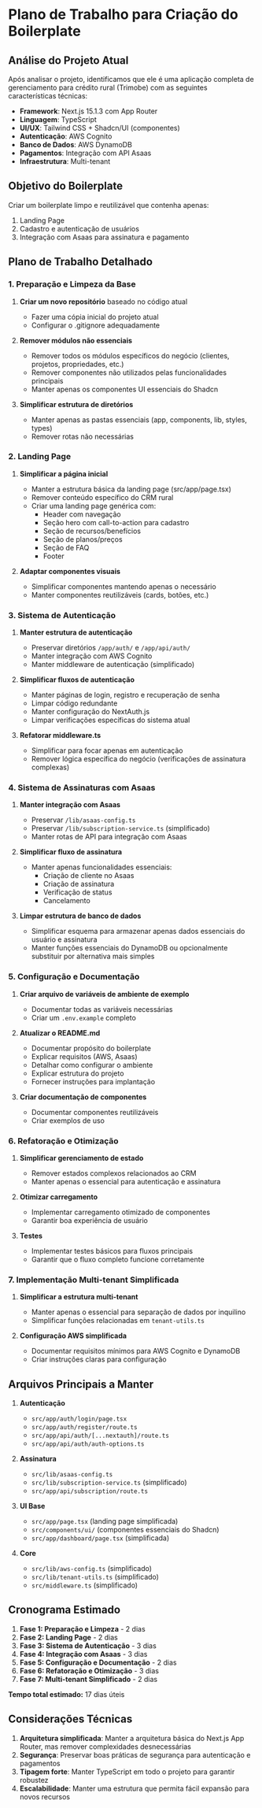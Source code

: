 # Plano de Trabalho para Criação do Boilerplate

## Análise do Projeto Atual

Após analisar o projeto, identificamos que ele é uma aplicação completa de gerenciamento para crédito rural (Trimobe) com as seguintes características técnicas:

- **Framework**: Next.js 15.1.3 com App Router
- **Linguagem**: TypeScript
- **UI/UX**: Tailwind CSS + Shadcn/UI (componentes)
- **Autenticação**: AWS Cognito
- **Banco de Dados**: AWS DynamoDB
- **Pagamentos**: Integração com API Asaas
- **Infraestrutura**: Multi-tenant

## Objetivo do Boilerplate

Criar um boilerplate limpo e reutilizável que contenha apenas:
1. Landing Page
2. Cadastro e autenticação de usuários
3. Integração com Asaas para assinatura e pagamento

## Plano de Trabalho Detalhado

### 1. Preparação e Limpeza da Base

1. **Criar um novo repositório** baseado no código atual
   - Fazer uma cópia inicial do projeto atual
   - Configurar o .gitignore adequadamente

2. **Remover módulos não essenciais**
   - Remover todos os módulos específicos do negócio (clientes, projetos, propriedades, etc.)
   - Remover componentes não utilizados pelas funcionalidades principais
   - Manter apenas os componentes UI essenciais do Shadcn

3. **Simplificar estrutura de diretórios**
   - Manter apenas as pastas essenciais (app, components, lib, styles, types)
   - Remover rotas não necessárias

### 2. Landing Page

1. **Simplificar a página inicial**
   - Manter a estrutura básica da landing page (src/app/page.tsx)
   - Remover conteúdo específico do CRM rural
   - Criar uma landing page genérica com:
     * Header com navegação
     * Seção hero com call-to-action para cadastro
     * Seção de recursos/benefícios
     * Seção de planos/preços
     * Seção de FAQ
     * Footer

2. **Adaptar componentes visuais**
   - Simplificar componentes mantendo apenas o necessário
   - Manter componentes reutilizáveis (cards, botões, etc.)

### 3. Sistema de Autenticação

1. **Manter estrutura de autenticação**
   - Preservar diretórios `/app/auth/` e `/app/api/auth/`
   - Manter integração com AWS Cognito
   - Manter middleware de autenticação (simplificado)

2. **Simplificar fluxos de autenticação**
   - Manter páginas de login, registro e recuperação de senha
   - Limpar código redundante
   - Manter configuração do NextAuth.js
   - Limpar verificações específicas do sistema atual

3. **Refatorar middleware.ts**
   - Simplificar para focar apenas em autenticação
   - Remover lógica específica do negócio (verificações de assinatura complexas)

### 4. Sistema de Assinaturas com Asaas

1. **Manter integração com Asaas**
   - Preservar `/lib/asaas-config.ts`
   - Preservar `/lib/subscription-service.ts` (simplificado)
   - Manter rotas de API para integração com Asaas

2. **Simplificar fluxo de assinatura**
   - Manter apenas funcionalidades essenciais:
     * Criação de cliente no Asaas
     * Criação de assinatura
     * Verificação de status
     * Cancelamento

3. **Limpar estrutura de banco de dados**
   - Simplificar esquema para armazenar apenas dados essenciais do usuário e assinatura
   - Manter funções essenciais do DynamoDB ou opcionalmente substituir por alternativa mais simples

### 5. Configuração e Documentação

1. **Criar arquivo de variáveis de ambiente de exemplo**
   - Documentar todas as variáveis necessárias
   - Criar um `.env.example` completo

2. **Atualizar o README.md**
   - Documentar propósito do boilerplate
   - Explicar requisitos (AWS, Asaas)
   - Detalhar como configurar o ambiente
   - Explicar estrutura do projeto
   - Fornecer instruções para implantação

3. **Criar documentação de componentes**
   - Documentar componentes reutilizáveis
   - Criar exemplos de uso

### 6. Refatoração e Otimização

1. **Simplificar gerenciamento de estado**
   - Remover estados complexos relacionados ao CRM
   - Manter apenas o essencial para autenticação e assinatura

2. **Otimizar carregamento**
   - Implementar carregamento otimizado de componentes
   - Garantir boa experiência de usuário

3. **Testes**
   - Implementar testes básicos para fluxos principais
   - Garantir que o fluxo completo funcione corretamente

### 7. Implementação Multi-tenant Simplificada

1. **Simplificar a estrutura multi-tenant**
   - Manter apenas o essencial para separação de dados por inquilino
   - Simplificar funções relacionadas em `tenant-utils.ts`

2. **Configuração AWS simplificada**
   - Documentar requisitos mínimos para AWS Cognito e DynamoDB
   - Criar instruções claras para configuração

## Arquivos Principais a Manter

1. **Autenticação**
   - `src/app/auth/login/page.tsx`
   - `src/app/auth/register/route.ts`
   - `src/app/api/auth/[...nextauth]/route.ts`
   - `src/app/api/auth/auth-options.ts`

2. **Assinatura**
   - `src/lib/asaas-config.ts`
   - `src/lib/subscription-service.ts` (simplificado)
   - `src/app/api/subscription/route.ts`

3. **UI Base**
   - `src/app/page.tsx` (landing page simplificada)
   - `src/components/ui/` (componentes essenciais do Shadcn)
   - `src/app/dashboard/page.tsx` (simplificada)

4. **Core**
   - `src/lib/aws-config.ts` (simplificado)
   - `src/lib/tenant-utils.ts` (simplificado)
   - `src/middleware.ts` (simplificado)

## Cronograma Estimado

1. **Fase 1: Preparação e Limpeza** - 2 dias
2. **Fase 2: Landing Page** - 2 dias
3. **Fase 3: Sistema de Autenticação** - 3 dias
4. **Fase 4: Integração com Asaas** - 3 dias
5. **Fase 5: Configuração e Documentação** - 2 dias
6. **Fase 6: Refatoração e Otimização** - 3 dias
7. **Fase 7: Multi-tenant Simplificado** - 2 dias

**Tempo total estimado:** 17 dias úteis

## Considerações Técnicas

1. **Arquitetura simplificada**: Manter a arquitetura básica do Next.js App Router, mas remover complexidades desnecessárias
2. **Segurança**: Preservar boas práticas de segurança para autenticação e pagamentos
3. **Tipagem forte**: Manter TypeScript em todo o projeto para garantir robustez
4. **Escalabilidade**: Manter uma estrutura que permita fácil expansão para novos recursos
